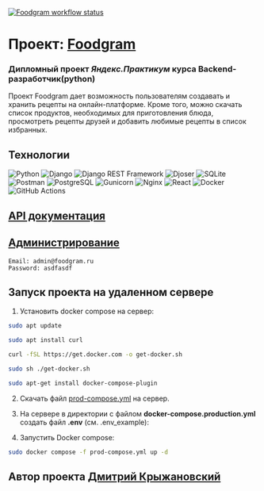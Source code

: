 [![Foodgram workflow status](https://github.com/dmithint/foodgram-st/actions/workflows/main.yml/badge.svg)](https://github.com/dmithint/foodgram-st/actions/workflows/main.yml)

# Проект: [Foodgram](http://194.87.69.242/)
### Дипломный проект *Яндекс.Практикум* курса Backend-разработчик(python)

Проект Foodgram дает возможность пользователям создавать и хранить рецепты на онлайн-платформе. Кроме того, можно скачать список продуктов, необходимых для приготовления блюда, просмотреть рецепты друзей и добавить любимые рецепты в список избранных.


## Технологии
![Python](https://img.shields.io/badge/Python-3776AB?style=for-the-badge&logo=python&logoColor=white)
![Django](https://img.shields.io/badge/Django-092E20?style=for-the-badge&logo=django&logoColor=white)
![Django REST Framework](https://img.shields.io/badge/Django%20REST%20Framework-092E20?style=for-the-badge&logo=django&logoColor=white)
![Djoser](https://img.shields.io/badge/Djoser-092E20?style=for-the-badge&logo=django&logoColor=white)
![SQLite](https://img.shields.io/badge/SQLite-003B57?style=for-the-badge&logo=sqlite&logoColor=white)
![Postman](https://img.shields.io/badge/Postman-FF6C37?style=for-the-badge&logo=postman&logoColor=white)
![PostgreSQL](https://img.shields.io/badge/PostgreSQL-4169E1?style=for-the-badge&logo=postgresql&logoColor=white)
![Gunicorn](https://img.shields.io/badge/Gunicorn-499848?style=for-the-badge&logo=gunicorn&logoColor=white)
![Nginx](https://img.shields.io/badge/Nginx-009639?style=for-the-badge&logo=nginx&logoColor=white)
![React](https://img.shields.io/badge/React-61DAFB?style=for-the-badge&logo=react&logoColor=black)
![Docker](https://img.shields.io/badge/Docker-2496ED?style=for-the-badge&logo=docker&logoColor=white)
![GitHub Actions](https://img.shields.io/badge/GitHub_Actions-2088FF?style=for-the-badge&logo=github-actions&logoColor=white)

## [API документация](http://194.87.69.242/redoc/)

## [Администрирование](http://194.87.69.242/admin/)

    Email: admin@foodgram.ru
    Password: asdfasdf


## Запуск проекта на удаленном сервере

1. Установить docker compose на сервер:
```bash
sudo apt update
```
```bash
sudo apt install curl
```
```bash
curl -fSL https://get.docker.com -o get-docker.sh
```
```bash
sudo sh ./get-docker.sh
```
```bash    
sudo apt-get install docker-compose-plugin
```

2. Скачать файл [prod-compose.yml](https://github.com/dmithint/foodgram-st/blob/main/prod-compose.production.yml) на сервер.

3. На сервере в директории с файлом **docker-compose.production.yml** создать файл  **.env** (см. .env_example):

4. Запустить Docker compose:
``` bash
sudo docker compose -f prod-compose.yml up -d
```

## Автор проекта [**Дмитрий Крыжановский**](https://github.com/dmithint)
